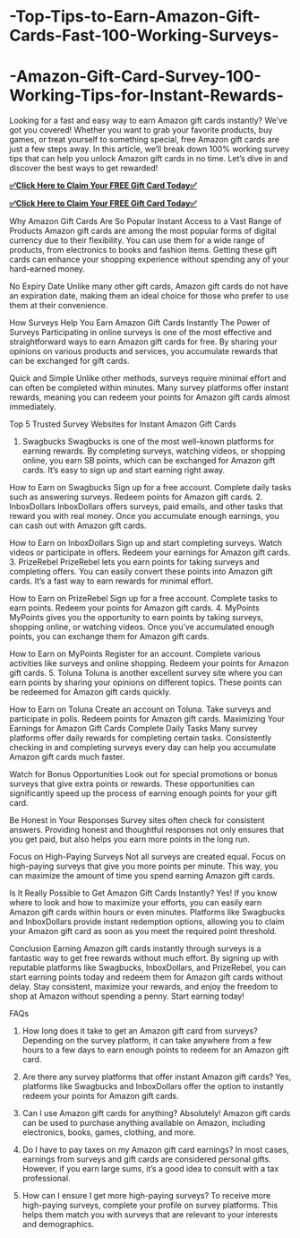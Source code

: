 # -Top-Tips-to-Earn-Amazon-Gift-Cards-Fast-100-Working-Surveys-
# -Amazon-Gift-Card-Survey-100-Working-Tips-for-Instant-Rewards-
Looking for a fast and easy way to earn Amazon gift cards instantly? We’ve got you covered! Whether you want to grab your favorite products, buy games, or treat yourself to something special, free Amazon gift cards are just a few steps away. In this article, we’ll break down 100% working survey tips that can help you unlock Amazon gift cards in no time. Let’s dive in and discover the best ways to get rewarded!

**[✅Click Here to Claim Your FREE Gift Card Today✅](https://groupzone.xyz/amazon-gift-card/)**

**[✅Click Here to Claim Your FREE Gift Card Today✅](https://groupzone.xyz/amazon-gift-card/)**

Why Amazon Gift Cards Are So Popular
Instant Access to a Vast Range of Products
Amazon gift cards are among the most popular forms of digital currency due to their flexibility. You can use them for a wide range of products, from electronics to books and fashion items. Getting these gift cards can enhance your shopping experience without spending any of your hard-earned money.

No Expiry Date
Unlike many other gift cards, Amazon gift cards do not have an expiration date, making them an ideal choice for those who prefer to use them at their convenience.

How Surveys Help You Earn Amazon Gift Cards Instantly
The Power of Surveys
Participating in online surveys is one of the most effective and straightforward ways to earn Amazon gift cards for free. By sharing your opinions on various products and services, you accumulate rewards that can be exchanged for gift cards.

Quick and Simple
Unlike other methods, surveys require minimal effort and can often be completed within minutes. Many survey platforms offer instant rewards, meaning you can redeem your points for Amazon gift cards almost immediately.

Top 5 Trusted Survey Websites for Instant Amazon Gift Cards
1. Swagbucks
Swagbucks is one of the most well-known platforms for earning rewards. By completing surveys, watching videos, or shopping online, you earn SB points, which can be exchanged for Amazon gift cards. It’s easy to sign up and start earning right away.

How to Earn on Swagbucks
Sign up for a free account.
Complete daily tasks such as answering surveys.
Redeem points for Amazon gift cards.
2. InboxDollars
InboxDollars offers surveys, paid emails, and other tasks that reward you with real money. Once you accumulate enough earnings, you can cash out with Amazon gift cards.

How to Earn on InboxDollars
Sign up and start completing surveys.
Watch videos or participate in offers.
Redeem your earnings for Amazon gift cards.
3. PrizeRebel
PrizeRebel lets you earn points for taking surveys and completing offers. You can easily convert these points into Amazon gift cards. It’s a fast way to earn rewards for minimal effort.

How to Earn on PrizeRebel
Sign up for a free account.
Complete tasks to earn points.
Redeem your points for Amazon gift cards.
4. MyPoints
MyPoints gives you the opportunity to earn points by taking surveys, shopping online, or watching videos. Once you’ve accumulated enough points, you can exchange them for Amazon gift cards.

How to Earn on MyPoints
Register for an account.
Complete various activities like surveys and online shopping.
Redeem your points for Amazon gift cards.
5. Toluna
Toluna is another excellent survey site where you can earn points by sharing your opinions on different topics. These points can be redeemed for Amazon gift cards quickly.

How to Earn on Toluna
Create an account on Toluna.
Take surveys and participate in polls.
Redeem points for Amazon gift cards.
Maximizing Your Earnings for Amazon Gift Cards
Complete Daily Tasks
Many survey platforms offer daily rewards for completing certain tasks. Consistently checking in and completing surveys every day can help you accumulate Amazon gift cards much faster.

Watch for Bonus Opportunities
Look out for special promotions or bonus surveys that give extra points or rewards. These opportunities can significantly speed up the process of earning enough points for your gift card.

Be Honest in Your Responses
Survey sites often check for consistent answers. Providing honest and thoughtful responses not only ensures that you get paid, but also helps you earn more points in the long run.

Focus on High-Paying Surveys
Not all surveys are created equal. Focus on high-paying surveys that give you more points per minute. This way, you can maximize the amount of time you spend earning Amazon gift cards.

Is It Really Possible to Get Amazon Gift Cards Instantly?
Yes! If you know where to look and how to maximize your efforts, you can easily earn Amazon gift cards within hours or even minutes. Platforms like Swagbucks and InboxDollars provide instant redemption options, allowing you to claim your Amazon gift card as soon as you meet the required point threshold.

Conclusion
Earning Amazon gift cards instantly through surveys is a fantastic way to get free rewards without much effort. By signing up with reputable platforms like Swagbucks, InboxDollars, and PrizeRebel, you can start earning points today and redeem them for Amazon gift cards without delay. Stay consistent, maximize your rewards, and enjoy the freedom to shop at Amazon without spending a penny. Start earning today!

FAQs
1. How long does it take to get an Amazon gift card from surveys?
Depending on the survey platform, it can take anywhere from a few hours to a few days to earn enough points to redeem for an Amazon gift card.

2. Are there any survey platforms that offer instant Amazon gift cards?
Yes, platforms like Swagbucks and InboxDollars offer the option to instantly redeem your points for Amazon gift cards.

3. Can I use Amazon gift cards for anything?
Absolutely! Amazon gift cards can be used to purchase anything available on Amazon, including electronics, books, games, clothing, and more.

4. Do I have to pay taxes on my Amazon gift card earnings?
In most cases, earnings from surveys and gift cards are considered personal gifts. However, if you earn large sums, it’s a good idea to consult with a tax professional.

5. How can I ensure I get more high-paying surveys?
To receive more high-paying surveys, complete your profile on survey platforms. This helps them match you with surveys that are relevant to your interests and demographics.



